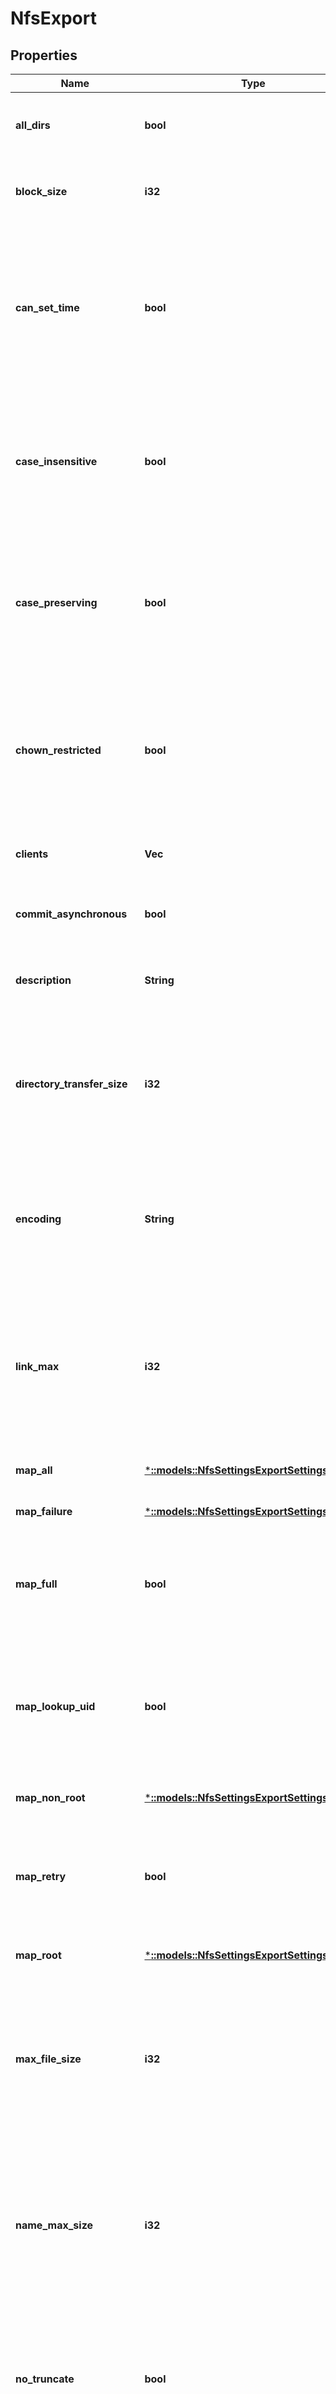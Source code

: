 # NfsExport

## Properties
Name | Type | Description | Notes
------------ | ------------- | ------------- | -------------
**all_dirs** | **bool** | True if all directories under the specified paths are mountable. | [optional] [default to null]
**block_size** | **i32** | Specifies the block size returned by the NFS statfs procedure. | [optional] [default to null]
**can_set_time** | **bool** | True if the client can set file times through the NFS set attribute request. This parameter does not affect server behavior, but is included to accommoate legacy client requirements. | [optional] [default to null]
**case_insensitive** | **bool** | True if the case is ignored for file names. This parameter does not affect server behavior, but is included to accommodate legacy client requirements. | [optional] [default to null]
**case_preserving** | **bool** | True if the case is preserved for file names. This parameter does not affect server behavior, but is included to accommodate legacy client requirements. | [optional] [default to null]
**chown_restricted** | **bool** | True if the superuser can change file ownership. This parameter does not affect server behavior, but is included to accommodate legacy client requirements. | [optional] [default to null]
**clients** | **Vec<String>** | Specifies the clients with root access to the export. | [optional] [default to null]
**commit_asynchronous** | **bool** | True if NFS  commit  requests execute asynchronously. | [optional] [default to null]
**description** | **String** | Specifies the user-defined string that is used to identify the export. | [optional] [default to null]
**directory_transfer_size** | **i32** | Specifies the preferred size for directory read operations. This value is used to advise the client of optimal settings for the server, but is not enforced. | [optional] [default to null]
**encoding** | **String** | Specifies the default character set encoding of the clients connecting to the export, unless otherwise specified. | [optional] [default to null]
**link_max** | **i32** | Specifies the reported maximum number of links to a file. This parameter does not affect server behavior, but is included to accommodate legacy client requirements. | [optional] [default to null]
**map_all** | [***::models::NfsSettingsExportSettingsMapAll**](NfsSettingsExportSettingsMapAll.md) | User and group mapping. | [optional] [default to null]
**map_failure** | [***::models::NfsSettingsExportSettingsMapAll**](NfsSettingsExportSettingsMapAll.md) | User and group mapping. | [optional] [default to null]
**map_full** | **bool** | True if user mappings query the OneFS user database. When set to false, user mappings only query local authentication. | [optional] [default to null]
**map_lookup_uid** | **bool** | True if incoming user IDs (UIDs) are mapped to users in the OneFS user database. When set to false, incoming UIDs are applied directly to file operations. | [optional] [default to null]
**map_non_root** | [***::models::NfsSettingsExportSettingsMapAll**](NfsSettingsExportSettingsMapAll.md) | User and group mapping. | [optional] [default to null]
**map_retry** | **bool** | Determines whether searches for users specified in &#39;map_all&#39;, &#39;map_root&#39; or &#39;map_nonroot&#39; are retried if the search fails. | [optional] [default to null]
**map_root** | [***::models::NfsSettingsExportSettingsMapAll**](NfsSettingsExportSettingsMapAll.md) | User and group mapping. | [optional] [default to null]
**max_file_size** | **i32** | Specifies the maximum file size for any file accessed from the export. This parameter does not affect server behavior, but is included to accommodate legacy client requirements. | [optional] [default to null]
**name_max_size** | **i32** | Specifies the reported maximum length of a file name. This parameter does not affect server behavior, but is included to accommodate legacy client requirements. | [optional] [default to null]
**no_truncate** | **bool** | True if long file names result in an error. This parameter does not affect server behavior, but is included to accommodate legacy client requirements. | [optional] [default to null]
**paths** | **Vec<String>** | Specifies the paths under /ifs that are exported. | [optional] [default to null]
**read_only** | **bool** | True if the export is set to read-only. | [optional] [default to null]
**read_only_clients** | **Vec<String>** | Specifies the clients with read-only access to the export. | [optional] [default to null]
**read_transfer_max_size** | **i32** | Specifies the maximum buffer size that clients should use on NFS read requests. This value is used to advise the client of optimal settings for the server, but is not enforced. | [optional] [default to null]
**read_transfer_multiple** | **i32** | Specifies the preferred multiple size for NFS read requests. This value is used to advise the client of optimal settings for the server, but is not enforced. | [optional] [default to null]
**read_transfer_size** | **i32** | Specifies the preferred size for NFS read requests. This value is used to advise the client of optimal settings for the server, but is not enforced. | [optional] [default to null]
**read_write_clients** | **Vec<String>** | Specifies the clients with both read and write access to the export, even when the export is set to read-only. | [optional] [default to null]
**readdirplus** | **bool** | True if &#39;readdirplus&#39; requests are enabled. Enabling this property might improve network performance and is only available for NFSv3. | [optional] [default to null]
**readdirplus_prefetch** | **i32** | Sets the number of directory entries that are prefetched when a &#39;readdirplus&#39; request is processed. (Deprecated.) | [optional] [default to null]
**return_32bit_file_ids** | **bool** | Limits the size of file identifiers returned by NFSv3+ to 32-bit values (may require remount). | [optional] [default to null]
**root_clients** | **Vec<String>** | Clients that have root access to the export. | [optional] [default to null]
**security_flavors** | **Vec<String>** | Specifies the authentication types that are supported for this export. | [optional] [default to null]
**setattr_asynchronous** | **bool** | True if set attribute operations execute asynchronously. | [optional] [default to null]
**snapshot** | **String** | Specifies the snapshot for all mounts. | [optional] [default to null]
**symlinks** | **bool** | True if symlinks are supported. This value is used to advise the client of optimal settings for the server, but is not enforced. | [optional] [default to null]
**time_delta** | **f32** | Specifies the resolution of all time values that are returned to the clients | [optional] [default to null]
**write_datasync_action** | **String** | Specifies the synchronization type. | [optional] [default to null]
**write_datasync_reply** | **String** | Specifies the synchronization type. | [optional] [default to null]
**write_filesync_action** | **String** | Specifies the synchronization type. | [optional] [default to null]
**write_filesync_reply** | **String** | Specifies the synchronization type. | [optional] [default to null]
**write_transfer_max_size** | **i32** | Specifies the maximum buffer size that clients should use on NFS write requests. This value is used to advise the client of optimal settings for the server, but is not enforced. | [optional] [default to null]
**write_transfer_multiple** | **i32** | Specifies the preferred multiple size for NFS write requests. This value is used to advise the client of optimal settings for the server, but is not enforced. | [optional] [default to null]
**write_transfer_size** | **i32** | Specifies the preferred multiple size for NFS write requests. This value is used to advise the client of optimal settings for the server, but is not enforced. | [optional] [default to null]
**write_unstable_action** | **String** | Specifies the synchronization type. | [optional] [default to null]
**write_unstable_reply** | **String** | Specifies the synchronization type. | [optional] [default to null]
**zone** | **String** | Specifies the zone in which the export is valid. | [optional] [default to null]

[[Back to Model list]](../README.md#documentation-for-models) [[Back to API list]](../README.md#documentation-for-api-endpoints) [[Back to README]](../README.md)


